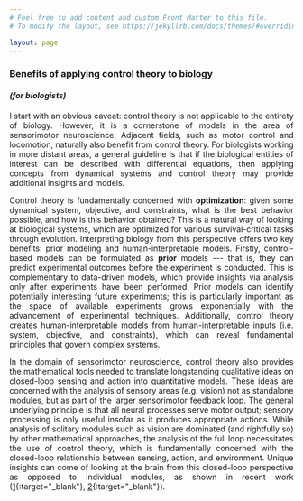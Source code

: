 ```yaml
---
# Feel free to add content and custom Front Matter to this file.
# To modify the layout, see https://jekyllrb.com/docs/themes/#overriding-theme-defaults

layout: page
---
```


<style>body {text-align: justify}</style>

### **Benefits of applying control theory to biology**
#### *(for biologists)*

I start with an obvious caveat: control theory is not applicable to the entirety of biology. However, it is a cornerstone of models in the area of sensorimotor neuroscience. Adjacent fields, such as motor control and locomotion, naturally also benefit from control theory. For biologists working in more distant areas, a general guideline is that if the biological entities of interest can be described with differential equations, then applying concepts from dynamical systems and control theory may provide additional insights and models.

Control theory is fundamentally concerned with **optimization**: given some dynamical system, objective, and constraints, what is the best behavior possible, and how is this behavior obtained? This is a natural way of looking at biological systems, which are optimized for various survival-critical tasks through evolution. Interpreting biology from this perspective offers two key benefits: prior modeling and human-interpretable models. Firstly, control-based models can be formulated as **prior** models --- that is, they can predict experimental outcomes before the experiment is conducted. This is complementary to data-driven models, which provide insights via analysis only after experiments have been performed. Prior models can identify potentially interesting future experiments; this is particularly important as the space of available experiments grows exponentially with the advancement of experimental techniques. Additionally, control theory creates human-interpretable models from human-interpretable inputs (i.e. system, objective, and constraints), which can reveal fundamental principles that govern complex systems.

In the domain of sensorimotor neuroscience, control theory also provides the mathematical tools needed to translate longstanding qualitative ideas on closed-loop sensing and action into quantitative models. These ideas are concerned with the analysis of sensory areas (e.g. vision) not as standalone modules, but as part of the larger sensorimotor feedback loop. The general underlying principle is that all neural processes serve motor output; sensory processing is only useful insofar as it produces appropriate actions. While analysis of solitary modules such as vision are dominated (and rightfully so) by other mathematical approaches, the analysis of the full loop necessitates the use of control theory, which is fundamentally concerned with the closed-loop relationship between sensing, action, and environment. Unique insights can come of looking at the brain from this closed-loop perspective as opposed to individual modules, as shown in recent work ([1](https://arxiv.org/abs/2109.11757){:target="_blank"}, [2](https://arxiv.org/abs/2211.05922){:target="_blank"}).